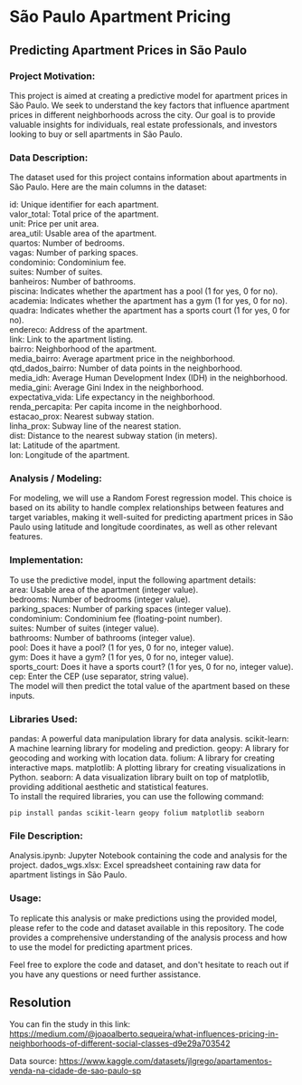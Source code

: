 # São Paulo Apartment Pricing

## Predicting Apartment Prices in São Paulo

### Project Motivation:
This project is aimed at creating a predictive model for apartment prices in São Paulo. We seek to understand the key factors that influence apartment prices in different neighborhoods across the city. Our goal is to provide valuable insights for individuals, real estate professionals, and investors looking to buy or sell apartments in São Paulo.

### Data Description:
The dataset used for this project contains information about apartments in São Paulo. Here are the main columns in the dataset:

id: Unique identifier for each apartment. <br>
valor_total: Total price of the apartment.<br>
unit: Price per unit area.<br>
area_util: Usable area of the apartment.<br>
quartos: Number of bedrooms.<br>
vagas: Number of parking spaces.<br>
condominio: Condominium fee.<br>
suites: Number of suites.<br>
banheiros: Number of bathrooms.<br>
piscina: Indicates whether the apartment has a pool (1 for yes, 0 for no).<br>
academia: Indicates whether the apartment has a gym (1 for yes, 0 for no).<br>
quadra: Indicates whether the apartment has a sports court (1 for yes, 0 for no).<br>
endereco: Address of the apartment.<br>
link: Link to the apartment listing.<br>
bairro: Neighborhood of the apartment.<br>
media_bairro: Average apartment price in the neighborhood.<br>
qtd_dados_bairro: Number of data points in the neighborhood.<br>
media_idh: Average Human Development Index (IDH) in the neighborhood.<br>
media_gini: Average Gini Index in the neighborhood.<br>
expectativa_vida: Life expectancy in the neighborhood.<br>
renda_percapita: Per capita income in the neighborhood.<br>
estacao_prox: Nearest subway station.<br>
linha_prox: Subway line of the nearest station.<br>
dist: Distance to the nearest subway station (in meters).<br>
lat: Latitude of the apartment.<br>
lon: Longitude of the apartment.<br>


### Analysis / Modeling:

For modeling, we will use a Random Forest regression model. This choice is based on its ability to handle complex relationships between features and target variables, making it well-suited for predicting apartment prices in São Paulo using latitude and longitude coordinates, as well as other relevant features.

### Implementation:
To use the predictive model, input the following apartment details:
<br>
area: Usable area of the apartment (integer value).<br>
bedrooms: Number of bedrooms (integer value).<br>
parking_spaces: Number of parking spaces (integer value).<br>
condominium: Condominium fee (floating-point number).<br>
suites: Number of suites (integer value).<br>
bathrooms: Number of bathrooms (integer value).<br>
pool: Does it have a pool? (1 for yes, 0 for no, integer value).<br>
gym: Does it have a gym? (1 for yes, 0 for no, integer value).<br>
sports_court: Does it have a sports court? (1 for yes, 0 for no, integer value).<br>
cep: Enter the CEP (use separator, string value).<br>
The model will then predict the total value of the apartment based on these inputs.<br>

### Libraries Used:
pandas: A powerful data manipulation library for data analysis.
scikit-learn: A machine learning library for modeling and prediction.
geopy: A library for geocoding and working with location data.
folium: A library for creating interactive maps.
matplotlib: A plotting library for creating visualizations in Python.
seaborn: A data visualization library built on top of matplotlib, providing additional aesthetic and statistical features.
<br>
To install the required libraries, you can use the following command:

```
pip install pandas scikit-learn geopy folium matplotlib seaborn
```

### File Description:
Analysis.ipynb: Jupyter Notebook containing the code and analysis for the project.
dados_wgs.xlsx: Excel spreadsheet containing raw data for apartment listings in São Paulo.


### Usage:
To replicate this analysis or make predictions using the provided model, please refer to the code and dataset available in this repository. The code provides a comprehensive understanding of the analysis process and how to use the model for predicting apartment prices.

Feel free to explore the code and dataset, and don't hesitate to reach out if you have any questions or need further assistance.

## Resolution

You can fin the study in this link: https://medium.com/@joaoalberto.sequeira/what-influences-pricing-in-neighborhoods-of-different-social-classes-d9e29a703542

Data source: https://www.kaggle.com/datasets/jlgrego/apartamentos-venda-na-cidade-de-sao-paulo-sp